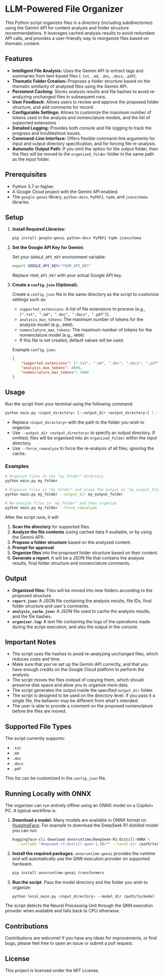 # LLM-Powered File Organizer

This Python script organizes files in a directory (including subdirectories) using the Gemini API for content analysis and folder structure recommendations. It leverages cached analysis results to avoid redundant API calls, and provides a user-friendly way to reorganize files based on thematic content.

## Features

*   **Intelligent File Analysis:** Uses the Gemini API to extract tags and summaries from text-based files (`.txt`, `.md`, `.doc`, `.docx`, `.pdf`).
*   **Thematic Folder Creation:** Proposes a folder structure based on the thematic similarity of analyzed files using the Gemini API.
*   **Persistent Caching:** Stores analysis results and file hashes to avoid re-analyzing unchanged files in subsequent runs.
*   **User Feedback:** Allows users to review and approve the proposed folder structure, and add comments for record.
*   **Configurable Settings:** Allows to customize the maximum number of tokens used in the analysis and nomenclature models, and the list of supported extensions
*   **Detailed Logging:** Provides both console and file logging to track the progress and troubleshoot issues.
*   **Command-Line Interface:** Offers flexible command-line arguments for input and output directory specification, and for forcing file re-analysis.
*  **Automatic Output Path:** If you omit the option for the output folder, then the files will be moved to the `organized_folder` folder in the same path as the input folder.

## Prerequisites

*   Python 3.7 or higher.
*   A Google Cloud project with the Gemini API enabled.
*   The `google-genai` library, `python-docx`, `PyPDF2`, `tqdm`, and `jsonschema` libraries.

## Setup

1.  **Install Required Libraries:**

    ```bash
    pip install google-genai python-docx PyPDF2 tqdm jsonschema
    ```

2.  **Set the Google API Key for Gemini:**

    Set your `GOOGLE_API_KEY` environment variable:

    ```bash
    export GOOGLE_API_KEY="YOUR_API_KEY"
    ```

    Replace `YOUR_API_KEY` with your actual Google API key.

3.  **Create a `config.json` (Optional):**

    Create a `config.json` file in the same directory as the script to customize settings such as:
    *   `supported_extensions`: A list of file extensions to process (e.g., `[".txt", ".md", ".doc", ".docx", ".pdf"]`).
    *    `analysis_max_tokens`: The maximum number of tokens for the analysis model (e.g., `8000`).
    *    `nomenclature_max_tokens`: The maximum number of tokens for the nomenclature model (e.g., `4000`).
    *   If this file is not created, default values will be used.

    Example `config.json`:

    ```json
    {
        "supported_extensions": [".txt", ".md", ".doc", ".docx", ".pdf"],
        "analysis_max_tokens": 8000,
        "nomenclature_max_tokens": 4000
    }
    ```

## Usage

Run the script from your terminal using the following command:

```bash
python main.py <input_directory> [--output_dir <output_directory>] [--force_reanalyze]
```

*   Replace `<input_directory>` with the path to the folder you wish to organize.
*   Use `--output_dir <output_directory>` to specify an output directory. If omitted, files will be organized into an `organized_folder` within the input directory.
*   Use `--force_reanalyze` to force the re-analysis of all files, ignoring the cache.

### Examples

```bash
# Organize files in the "my_folder" directory
python main.py my_folder

# Organize files in "my_folder" and place the output in "my_output_folder"
python main.py my_folder --output_dir my_output_folder

# Re-analyze files in "my_folder" and then organize
python main.py my_folder --force_reanalyze
```

After the script runs, it will:

1.  **Scan the directory** for supported files.
2.  **Analyze the file contents** (using cached data if available, or by using the Gemini API).
3.  **Propose a folder structure** based on the analyzed content.
4.  **Prompt for approval**.
5.  **Organize files** into the proposed folder structure based on their content.
6. **Generate a report**. It will be a JSON file that contains the analysis results, final folder structure and nomenclature comments.

## Output

*   **Organized files:** Files will be moved into new folders according to the proposed structure.
*   **`report.json`:** A JSON file containing the analysis results, file IDs, final folder structure and user's comments.
*   **`analysis_cache.json`:** A JSON file used to cache the analysis results, and the file hashes.
*   **`organizer.log`:** A text file containing the logs of the operations made during the script execution, and also the output in the console.

## Important Notes

*   The script uses file hashes to avoid re-analyzing unchanged files, which reduces costs and time.
*   Make sure that you've set up the Gemini API correctly, and that you have enough credits on the Google Cloud platform to perform the analysis.
*   The script moves the files instead of copying them, which should preserve disk space and allow you to organize more data.
*   The script generates the output inside the specified `output_dir` folder.
*   The script is designed to be used on the directory level. If you pass it a single file, the behavior may be different from what's intended.
*   The user is able to provide a comment on the proposed nomenclature before the files are moved.

## Supported File Types

The script currently supports:

*   `.txt`
*   `.md`
*   `.doc`
*   `.docx`
*   `.pdf`

This list can be customized in the `config.json` file.

## Running Locally with ONNX

The organizer can run entirely offline using an ONNX model on a Copilot+ PC. A
typical workflow is:

1. **Download a model.** Many models are available in ONNX format on
   [HuggingFace](https://huggingface.co). For example to download the DeepSeek
   R1 distilled model you can run:

   ```bash
   huggingface-cli download onnxruntime/DeepSeek-R1-Distill-ONNX \
     --include "deepseek-r1-distill-qwen-1.5B/*" --local-dir /path/to/model
   ```

2. **Install the required packages.** `onnxruntime-genai` provides the runtime
   and will automatically use the QNN execution provider on supported hardware.

   ```bash
   pip install onnxruntime-genai transformers
   ```

3. **Run the script.** Pass the model directory and the folder you wish to
   organize:

   ```bash
   python local_main.py <input_directory> --model_dir /path/to/model
   ```

The script detects the Neural Processing Unit through the QNN execution
provider when available and falls back to CPU otherwise.

## Contributions

Contributions are welcome! If you have any ideas for improvements, or find bugs, please feel free to open an issue or submit a pull request.

## License

This project is licensed under the MIT License.

